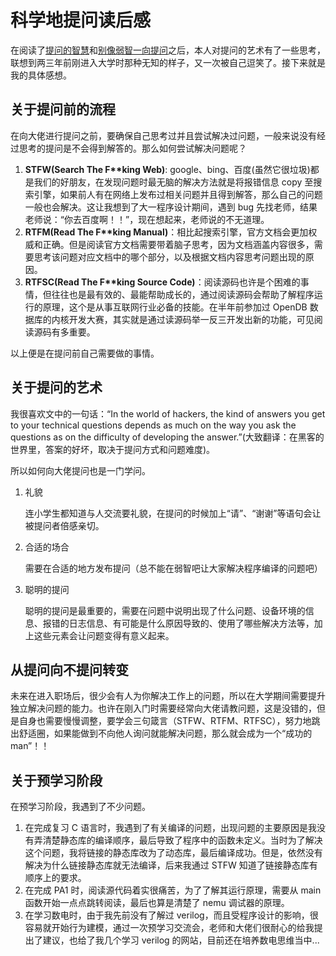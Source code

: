 # 科学地提问读后感

在阅读了[提问的智慧](https://github.com/ryanhanwu/How-To-Ask-Questions-The-Smart-Way/blob/main/README-zh_CN.md)和[别像弱智一向提问](https://github.com/tangx/Stop-Ask-Questions-The-Stupid-Ways/tree/master)之后，本人对提问的艺术有了一些思考，联想到两三年前刚进入大学时那种无知的样子，又一次被自己逗笑了。接下来就是我的具体感想。

## 关于提问前的流程

在向大佬进行提问之前，要确保自己思考过并且尝试解决过问题，一般来说没有经过思考的提问是不会得到解答的。那么如何尝试解决问题呢？

1. **STFW(Search The F\*\*king Web)**: google、bing、百度(虽然它很垃圾)都是我们的好朋友，在发现问题时最无脑的解决方法就是将报错信息 copy 至搜索引擎，如果前人有在网络上发布过相关问题并且得到解答，那么自己的问题一般也会解决。这让我想到了大一程序设计期间，遇到 bug 先找老师，结果老师说：“你去百度啊！！”，现在想起来，老师说的不无道理。
2. **RTFM(Read The F\*\*king Manual)**：相比起搜索引擎，官方文档会更加权威和正确。但是阅读官方文档需要带着脑子思考，因为文档涵盖内容很多，需要思考该问题对应文档中的哪个部分，以及根据文档内容思考问题出现的原因。
3. **RTFSC(Read The F\*\*king Source Code)**：阅读源码也许是个困难的事情，但往往也是最有效的、最能帮助成长的，通过阅读源码会帮助了解程序运行的原理，这个是从事互联网行业必备的技能。在半年前参加过 OpenDB 数据库的内核开发大赛，其实就是通过读源码举一反三开发出新的功能，可见阅读源码有多重要。

以上便是在提问前自己需要做的事情。

## 关于提问的艺术

我很喜欢文中的一句话：“In the world of hackers, the kind of answers you get to your technical questions depends as much on the way you ask the questions as on the difficulty of developing the answer.”(大致翻译：在黑客的世界里，答案的好坏，取决于提问方式和问题难度)。

所以如何向大佬提问也是一门学问。

1. 礼貌

   连小学生都知道与人交流要礼貌，在提问的时候加上“请”、“谢谢”等语句会让被提问者倍感亲切。

2. 合适的场合

   需要在合适的地方发布提问（总不能在弱智吧让大家解决程序编译的问题吧）

3. 聪明的提问

   聪明的提问是最重要的，需要在问题中说明出现了什么问题、设备环境的信息、报错的日志信息、有可能是什么原因导致的、使用了哪些解决方法等，加上这些元素会让问题变得有意义起来。

## 从提问向不提问转变

未来在进入职场后，很少会有人为你解决工作上的问题，所以在大学期间需要提升独立解决问题的能力。也许在刚入门时需要经常向大佬请教问题，这是没错的，但是自身也需要慢慢调整，要学会三句箴言（STFW、RTFM、RTFSC），努力地跳出舒适圈，如果能做到不向他人询问就能解决问题，那么就会成为一个“成功的 man”！！

## 关于预学习阶段

在预学习阶段，我遇到了不少问题。

1.  在完成复习 C 语言时，我遇到了有关编译的问题，出现问题的主要原因是我没有弄清楚静态库的编译顺序，最后导致了程序中的函数未定义。当时为了解决这个问题，我将链接的静态库改为了动态库，最后编译成功。但是，依然没有解决为什么链接静态库就无法编译，后来我通过 STFW 知道了链接静态库有顺序上的要求。
2.  在完成 PA1 时，阅读源代码着实很痛苦，为了了解其运行原理，需要从 main 函数开始一点点跳转阅读，最后也算是清楚了 nemu 调试器的原理。
3.  在学习数电时，由于我先前没有了解过 verilog，而且受程序设计的影响，很容易就开始行为建模，通过一次预学习交流会，老师和大佬们很耐心的给我提出了建议，也给了我几个学习 verilog 的网站，目前还在培养数电思维当中...
